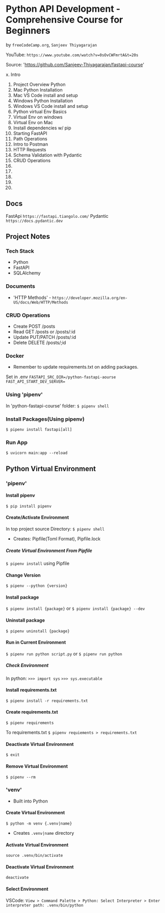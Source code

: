 # Python API Development - Comprehensive Course for Beginners
by `freeCodeCamp.org`, `Sanjeev Thiyagarajan`

YouTube: `https://www.youtube.com/watch?v=0sOvCWFmrtA&t=20s`

Source: 'https://github.com/Sanjeev-Thiyagarajan/fastapi-course'

 x. Intro
01. Project Overview Python
02. Mac Python Installation
03. Mac VS Code install and setup
04. Windows Python Installation
05. Windows VS Code install and setup
06. Python virtual Env Basics
07. Virtual Env on windows
08. Virtual Env on Mac
09. Install dependencies w/ pip
10. Starting FastAPI
11. Path Operations
12. Intro to Postman
13. HTTP Requests
14. Schema Validation with Pydantic
15. CRUD Operations
16.
17.
18.
19.
20.

## Docs

FastApi `https://fastapi.tiangolo.com/`
Pydantic  `https://docs.pydantic.dev`

## Project Notes

### Tech Stack

* Python
* FastAPI
* SQLAlchemy

### Documents

* 'HTTP Methods' - `https://developer.mozilla.org/en-US/docs/Web/HTTP/Methods`

### CRUD Operations

* Create  POST        /posts
* Read    GET         /posts  or  /posts/:id
* Update  PUT/PATCH   /posts/:id
* Delete  DELETE      /posts/;id


### Docker

* Remember to update requirements.txt on adding packages.

Set in .env
`FASTAPI_SRC_DIR=/python-fastapi-aourse`
`FAST_API_START_DEV_SERVER=`

### Using 'pipenv'

In 'python-fastapi-course' folder:
`$ pipenv shell`

### Install Packages(Using pipenv)

`$ pipenv install fastapi[all]`

### Run App

`$ uvicorn main:app --reload`


## Python Virtual Environment

### 'pipenv'

#### Install pipenv

`$ pip install pipenv`

#### Create/Activate Environment

In top project source Directory:
`$ pipenv shell`

* Creates: Pipfile(Toml Format), Pipfile.lock

##### Create Virtual Environment From Pipfile

`$ pipenv install` using Pipfile

#### Change Version

`$ pipenv --python {version}`

#### Install package

`$ pipenv install {package}`
or
`$ pipenv install {package} --dev`

#### Uninstall package

`$ pipenv uninstall {package}`

#### Run in Current Environment

`$ pipenv run python script.py`
or
`$ pipenv run python`

##### Check Environment

In python:
`>>> import sys`
`>>> sys.executable`

#### Install requirements.txt

`$ pipenv install -r requirements.txt`

#### Create requirements.txt

`$ pipenv requirements`

To requirements.txt
`$ pipenv requiements > requirements.txt`

#### Deactivate Virtual Environment

`$ exit`

#### Remove Virtual Environment

`$ pipenv --rm`


### 'venv'

* Built into Python

#### Create Virtual Environment

`$ python -m venv {.venv|name}`

* Creates `.venv|name` directory

#### Activate Virtual Environment

`source .venv/bin/activate`

#### Deactivate Virtual Environment
 
`deactivate`

#### Select Environment

VSCode:
`View > Command Palette > Python: Select Interpreter > Enter interpreter path: .venv/bin/python`
